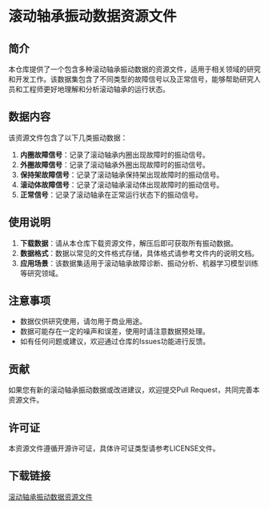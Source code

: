 # 滚动轴承振动数据资源文件

## 简介

本仓库提供了一个包含多种滚动轴承振动数据的资源文件，适用于相关领域的研究和开发工作。该数据集包含了不同类型的故障信号以及正常信号，能够帮助研究人员和工程师更好地理解和分析滚动轴承的运行状态。

## 数据内容

该资源文件包含了以下几类振动数据：

1. **内圈故障信号**：记录了滚动轴承内圈出现故障时的振动信号。
2. **外圈故障信号**：记录了滚动轴承外圈出现故障时的振动信号。
3. **保持架故障信号**：记录了滚动轴承保持架出现故障时的振动信号。
4. **滚动体故障信号**：记录了滚动轴承滚动体出现故障时的振动信号。
5. **正常信号**：记录了滚动轴承在正常运行状态下的振动信号。

## 使用说明

1. **下载数据**：请从本仓库下载资源文件，解压后即可获取所有振动数据。
2. **数据格式**：数据以常见的文件格式存储，具体格式请参考文件内的说明文档。
3. **应用场景**：该数据集适用于滚动轴承故障诊断、振动分析、机器学习模型训练等研究领域。

## 注意事项

- 数据仅供研究使用，请勿用于商业用途。
- 数据可能存在一定的噪声和误差，使用时请注意数据预处理。
- 如有任何问题或建议，欢迎通过仓库的Issues功能进行反馈。

## 贡献

如果您有新的滚动轴承振动数据或改进建议，欢迎提交Pull Request，共同完善本资源文件。

## 许可证

本资源文件遵循开源许可证，具体许可证类型请参考LICENSE文件。

## 下载链接

[滚动轴承振动数据资源文件](https://pan.quark.cn/s/541948ed9639)